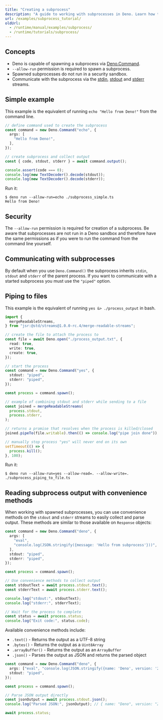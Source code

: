 ```yaml
---
title: "Creating a subprocess"
description: "A guide to working with subprocesses in Deno. Learn how to spawn processes, handle input/output streams, manage process lifecycles, and implement inter-process communication patterns safely."
url: /examples/subprocess_tutorial/
oldUrl:
  - /runtime/manual/examples/subprocess/
  - /runtime/tutorials/subprocess/
---
```


## Concepts

- Deno is capable of spawning a subprocess via
  [Deno.Command](https://docs.deno.com/api/deno/~/Deno.Command).
- `--allow-run` permission is required to spawn a subprocess.
- Spawned subprocesses do not run in a security sandbox.
- Communicate with the subprocess via the
  [stdin](https://docs.deno.com/api/deno/~/Deno.stdin),
  [stdout](https://docs.deno.com/api/deno/~/Deno.stdout) and
  [stderr](https://docs.deno.com/api/deno/~/Deno.stderr) streams.

## Simple example

This example is the equivalent of running `echo "Hello from Deno!"` from the
command line.

```ts title="subprocess_simple.ts"
// define command used to create the subprocess
const command = new Deno.Command("echo", {
  args: [
    "Hello from Deno!",
  ],
});

// create subprocess and collect output
const { code, stdout, stderr } = await command.output();

console.assert(code === 0);
console.log(new TextDecoder().decode(stdout));
console.log(new TextDecoder().decode(stderr));
```

Run it:

```shell
$ deno run --allow-run=echo ./subprocess_simple.ts
Hello from Deno!
```

## Security

The `--allow-run` permission is required for creation of a subprocess. Be aware
that subprocesses are not run in a Deno sandbox and therefore have the same
permissions as if you were to run the command from the command line yourself.

## Communicating with subprocesses

By default when you use `Deno.Command()` the subprocess inherits `stdin`,
`stdout` and `stderr` of the parent process. If you want to communicate with a
started subprocess you must use the `"piped"` option.

## Piping to files

This example is the equivalent of running `yes &> ./process_output` in bash.

```ts title="subprocess_piping_to_files.ts"
import {
  mergeReadableStreams,
} from "jsr:@std/streams@1.0.0-rc.4/merge-readable-streams";

// create the file to attach the process to
const file = await Deno.open("./process_output.txt", {
  read: true,
  write: true,
  create: true,
});

// start the process
const command = new Deno.Command("yes", {
  stdout: "piped",
  stderr: "piped",
});

const process = command.spawn();

// example of combining stdout and stderr while sending to a file
const joined = mergeReadableStreams(
  process.stdout,
  process.stderr,
);

// returns a promise that resolves when the process is killed/closed
joined.pipeTo(file.writable).then(() => console.log("pipe join done"));

// manually stop process "yes" will never end on its own
setTimeout(() => {
  process.kill();
}, 100);
```

Run it:

```shell
$ deno run --allow-run=yes --allow-read=. --allow-write=. ./subprocess_piping_to_file.ts
```

## Reading subprocess output with convenience methods

When working with spawned subprocesses, you can use convenience methods on the
`stdout` and `stderr` streams to easily collect and parse output. These methods
are similar to those available on `Response` objects:

```ts title="subprocess_convenience_methods.ts"
const command = new Deno.Command("deno", {
  args: [
    "eval",
    "console.log(JSON.stringify({message: 'Hello from subprocess'}))",
  ],
  stdout: "piped",
  stderr: "piped",
});

const process = command.spawn();

// Use convenience methods to collect output
const stdoutText = await process.stdout.text();
const stderrText = await process.stderr.text();

console.log("stdout:", stdoutText);
console.log("stderr:", stderrText);

// Wait for the process to complete
const status = await process.status;
console.log("Exit code:", status.code);
```

Available convenience methods include:

- `.text()` - Returns the output as a UTF-8 string
- `.bytes()` - Returns the output as a `Uint8Array`
- `.arrayBuffer()` - Returns the output as an `ArrayBuffer`
- `.json()` - Parses the output as JSON and returns the parsed object

```ts title="subprocess_json_parsing.ts"
const command = new Deno.Command("deno", {
  args: ["eval", "console.log(JSON.stringify({name: 'Deno', version: '2.0'}))"],
  stdout: "piped",
});

const process = command.spawn();

// Parse JSON output directly
const jsonOutput = await process.stdout.json();
console.log("Parsed JSON:", jsonOutput); // { name: "Deno", version: "2.0" }

await process.status;
```
